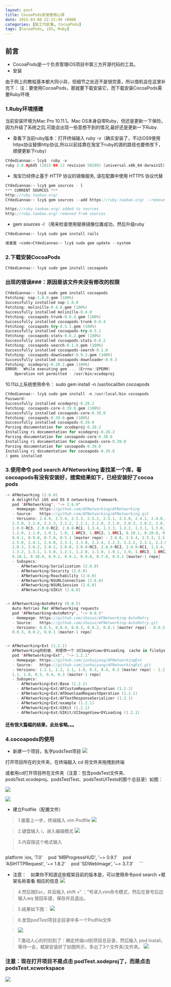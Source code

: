 ```yaml
---
layout: post
title: CocoaPods安装使用心得
date: 2015-03-08 22:21:49 +0900
categories: [能工巧匠集, CocoaPods]
tags: [CocoaPods, iOS, Ruby]
---
```


## 前言

- CocoaPods是一个负责管理iOS项目中第三方开源代码的工具。
- 安装

由于网上的教程基本都大同小异，但细节之处还不是很完善，所以借机会在这里补充下：
注：要使用CocoaPods，那就要下载安装它，而下载安装CocoaPods需要Ruby环境</p>

### 1.Ruby环境搭建

当前安装环境为Mac Pro 10.11.1。Mac  OS本身自带Ruby，但还是更新一下保险，因为升级了系统之后,可能会出现一些意想不到的情况,最好还是更新一下Ruby.


- 查看下当前ruby版本：打开终端输入 ruby -v（确实安装了，不过iOS9使用https协议替换http协议,所以以前挂靠在淘宝下ruby的源的路径也要修改下，顺便更新下ruby）</p><p>   


```swift
CYdediannao:~ lcy$  ruby -v
ruby 2.0.0p645 (2015-04-13 revision 50299) [universal.x86_64-darwin15]
```


- 淘宝已经停止基于 HTTP 协议的镜像服务, 请在配置中使用 HTTPS 协议代替


```swift
CYdediannao:~ lcy$ gem sources - l
*** CURRENT SOURCES ***
http://ruby.taobao.org/
CYdediannao:~ lcy$ gem sources --add https://ruby.taobao.org/ --remove http://ruby.taobao.org/

https://ruby.taobao.org/ added to sources
http://ruby.taobao.org/ removed from sources
```


- gem sources -l  （用来检查使用替换镜像位置成功，然后升级ruby


```swift
CYdediannao:~ lcy$ sudo gem install rails
```


```swift
或者是 <code>CYdediannao:~ lcy$ sudo gem update --system
```

### 2.下载安装CocoaPods


```swift
CYdediannao:~ lcy$ sudo gem install cocoapods
```

### 出现的错误###：原因是该文件夹没有修改的权限

```swift
CYdediannao:~ lcy$ sudo gem install cocoapods 
Fetching: nap-1.0.0.gem (100%)
Successfully installed nap-1.0.0
Fetching: molinillo-0.4.0.gem (100%)
Successfully installed molinillo-0.4.0
Fetching: cocoapods-trunk-0.6.4.gem (100%)
Successfully installed cocoapods-trunk-0.6.4
Fetching: cocoapods-try-0.5.1.gem (100%)
Successfully installed cocoapods-try-0.5.1
Fetching: cocoapods-stats-0.6.2.gem (100%)
Successfully installed cocoapods-stats-0.6.2
Fetching: cocoapods-search-0.1.0.gem (100%)
Successfully installed cocoapods-search-0.1.0
Fetching: cocoapods-downloader-0.9.3.gem (100%)
Successfully installed cocoapods-downloader-0.9.3
Fetching: xcodeproj-0.28.2.gem (100%)
ERROR:  While executing gem ... (Errno::EPERM)
    Operation not permitted - /usr/bin/xcodeproj
```


10.11以上系统使用命令： sudo gem install -n /usr/local/bin cocoapods</h3>
    

```swift
CYdediannao:~ lcy$ sudo gem install -n /usr/local/bin cocoapods
Password:
Successfully installed xcodeproj-0.28.2
Fetching: cocoapods-core-0.39.0.gem (100%)
Successfully installed cocoapods-core-0.39.0
Fetching: cocoapods-0.39.0.gem (100%)
Successfully installed cocoapods-0.39.0
Parsing documentation for xcodeproj-0.28.2
Installing ri documentation for xcodeproj-0.28.2
Parsing documentation for cocoapods-core-0.39.0
Installing ri documentation for cocoapods-core-0.39.0
Parsing documentation for cocoapods-0.39.0
Installing ri documentation for cocoapods-0.39.0
3 gems installed
```


### 3.使用命令 pod search AFNetworking 查找某一个库，看cocoapods有没有安装好，搜索结果如下，已经安装好了cocoa pods</h4><p>

```swift
-> AFNetworking (2.6.0)
   A delightful iOS and OS X networking framework.
   pod 'AFNetworking', '~> 2.6.0'
   - Homepage: https://github.com/AFNetworking/AFNetworking
   - Source:   https://github.com/AFNetworking/AFNetworking.git
   - Versions: 2.6.0, 2.5.4, 2.5.3, 2.5.2, 2.5.1, 2.5.0, 2.4.1, 2.4.0, 2.3.1,
   2.3.0, 2.2.4, 2.2.3, 2.2.2, 2.2.1, 2.2.0, 2.1.0, 2.0.3, 2.0.2, 2.0.1, 2.0.0,
   2.0.0-RC3, 2.0.0-RC2, 2.0.0-RC1, 1.3.4, 1.3.3, 1.3.2, 1.3.1, 1.3.0, 1.2.1,
   1.2.0, 1.1.0, 1.0.1, 1.0, 1.0RC3, 1.0RC2, 1.0RC1, 0.10.1, 0.10.0, 0.9.2,
   0.9.1, 0.9.0, 0.7.0, 0.5.1 [master repo] - 2.6.0, 2.5.4, 2.5.3, 2.5.2, 2.5.1,
   2.5.0, 2.4.1, 2.4.0, 2.3.1, 2.3.0, 2.2.4, 2.2.3, 2.2.2, 2.2.1, 2.2.0, 2.1.0,
   2.0.3, 2.0.2, 2.0.1, 2.0.0, 2.0.0-RC3, 2.0.0-RC2, 2.0.0-RC1, 1.3.4, 1.3.3,
   1.3.2, 1.3.1, 1.3.0, 1.2.1, 1.2.0, 1.1.0, 1.0.1, 1.0, 1.0RC3, 1.0RC2, 1.0RC1,
   0.10.1, 0.10.0, 0.9.2, 0.9.1, 0.9.0, 0.7.0, 0.5.1 [master-1 repo]
   - Subspecs:
     - AFNetworking/Serialization (2.6.0)
     - AFNetworking/Security (2.6.0)
     - AFNetworking/Reachability (2.6.0)
     - AFNetworking/NSURLConnection (2.6.0)
     - AFNetworking/NSURLSession (2.6.0)
     - AFNetworking/UIKit (2.6.0)


-> AFNetworking+AutoRetry (0.0.5)
   Auto Retries for AFNetworking requests
   pod 'AFNetworking+AutoRetry', '~> 0.0.5'
   - Homepage: https://github.com/shaioz/AFNetworking-AutoRetry
   - Source:   https://github.com/shaioz/AFNetworking-AutoRetry.git
   - Versions: 0.0.5, 0.0.4, 0.0.3, 0.0.2, 0.0.1 [master repo] - 0.0.5, 0.0.4,
   0.0.3, 0.0.2, 0.0.1 [master-1 repo]


-> AFNetworking+Ext (1.2.1)
   AFNetworking的封装, 并提供一个 UIImageView+DYLoading  cache in fileSystem+memory
   pod 'AFNetworking+Ext', '~> 1.2.1'
   - Homepage: https://github.com/junhaiyang/AFNetworkingExt
   - Source:   https://github.com/junhaiyang/AFNetworkingExt.git
   - Versions: 1.2.1, 1.2, 1.1, 1.0, 0.5, 0.4, 0.3 [master repo] - 1.2.1, 1.2,
   1.1, 1.0, 0.5, 0.4, 0.3 [master-1 repo]
   - Subspecs:
     - AFNetworking+Ext/Base (1.2.1)
     - AFNetworking+Ext/AFCustomRequestOperation (1.2.1)
     - AFNetworking+Ext/AFDownloadRequestOperation (1.2.1)
     - AFNetworking+Ext/AFTextResponseSerializer (1.2.1)
     - AFNetworking+Ext/example (1.2.1)
     - AFNetworking+Ext/UIKit (1.2.1)
     - AFNetworking+Ext/UIKit/UIImageView+DYLoading (1.2.1)
```


#### 还有很大篇幅的结果，此处省略。。。


### 4.cocoapods的使用</h2>


- 新建一个项目，名字podsTest项目
![](http://upload-images.jianshu.io/upload_images/830888-25c7ce2edc1537e6.png?imageMogr2/auto-orient/strip%7CimageView2/2/w/1240)


打开项目所在的文件夹，在终端敲入 cd 将文件夹拖拽到终端

或者用cd打开项目所在文件夹（注意：包含podsTest文件夹、podsTest.xcodeproj、podsTestTest、podsTestUITests的那个总目录）如图：

![](http://upload-images.jianshu.io/upload_images/830888-135856a82cc057d3.png?imageMogr2/auto-orient/strip%7CimageView2/2/w/1240)

![](http://upload-images.jianshu.io/upload_images/830888-bc6bbedf65e2da2b.png?imageMogr2/auto-orient/strip%7CimageView2/2/w/1240)



- 建立Podfile（配置文件）


> 1.接着上一步，终端输入 vim Podfile
> ![](http://upload-images.jianshu.io/upload_images/830888-ff9367af4eea800b.png?imageMogr2/auto-orient/strip%7CimageView2/2/w/1240)

> 2.键盘输入 i，进入编辑模式
> ![](http://upload-images.jianshu.io/upload_images/830888-82d38c7fcfc4d8c0.png?imageMogr2/auto-orient/strip%7CimageView2/2/w/1240)

> 3.内容按这个格式输入
> ```swift
  platform :ios, '7.0'
　pod 'MBProgressHUD', '~> 0.9.1'
　pod 'ASIHTTPRequest', '~> 1.8.2'
　pod 'SDWebImage', '~> 3.7.3'
　```

- 注意：　如果你不知道这些框架目前的版本是，可以使用命令pod search +框架名称查看 相应的信息
![](http://upload-images.jianshu.io/upload_images/830888-31adb37f17d235b0.png?imageMogr2/auto-orient/strip%7CimageView2/2/w/1240)
　

> 4.然后按Esc，并且输入 shift +“ ：”号进入vim命令模式，然后在冒号后边输入wq 按回车键，保存并且退出。

 
 > 5.结果如下图：
![](http://upload-images.jianshu.io/upload_images/830888-1f1a82c28b6110c9.png?imageMogr2/auto-orient/strip%7CimageView2/2/w/1240)

> 6.发现podTest项目总目录中多一个Podfile文件

> ![](http://upload-images.jianshu.io/upload_images/830888-7aadbe1cfd34ad7e.png?imageMogr2/auto-orient/strip%7CimageView2/2/w/1240)


> 7.激动人心的时刻到了：确定终端cd到项目总目录，然后输入 pod install，等待一会，框架安装好了如图所示，多出了3个文件夹/文件夹。
![](http://upload-images.jianshu.io/upload_images/830888-08526c1690c9f975.png?imageMogr2/auto-orient/strip%7CimageView2/2/w/1240)

### 注意：现在打开项目不是点击 podTest.xodeproj了，而是点击 podsTest.xcworkspace

![](http://upload-images.jianshu.io/upload_images/830888-374b5624ae6ecf9c.png?imageMogr2/auto-orient/strip%7CimageView2/2/w/1240)

